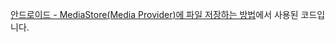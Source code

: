 [안드로이드 - MediaStore(Media Provider)에 파일 저장하는 방법](https://codechacha.com/ko/android-mediastore-insert-media-files/)에서 사용된 코드입니다.
